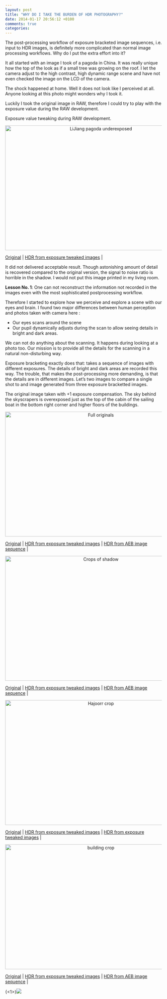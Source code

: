 ```yaml
---
layout: post
title: "WHY DO I TAKE THE BURDEN OF HDR PHOTOGRAPHY?"
date: 2014-01-17 20:56:12 +0100
comments: true
categories: 
---
```

The post-processing workflow of exposure bracketed image sequences, i.e. input to HDR images,  is definitely more complicated than normal image processing workflows. Why do I put the extra effort into it?

It all started with an image I took of a pagoda in China. It was really unique how the top of the look as if a small tree was growing on the roof. I let the camera adjust to the high contrast, high dynamic range scene and have not even checked the image on the LCD of the camera.

The shock happened at home. Well it does not look like I perceived at all. Anyone looking at this photo might wonders why I took it.

Luckily I took the original image in RAW, therefore I could try to play with the exposure value during the RAW development.

Exposure value tweaking during RAW development.

<p style="text-align:center;">
    <img src="http://adorjan.hopto.org:1974/content/images/2013/Dec/lijiang200806040.jpg" width="600" height="400" name="Comparison2" alt="LiJiang pagoda underexposed" border="0" pagespeed_url_hash="4058031720"/>
</p>
<div class="MouseOverBackground">
    <a href="javascript:void(0)" onmouseover="switchimage('Comparison2','LJ1');">Original</a> |
    <a href="javascript:void(0)" onmouseover="switchimage('Comparison2','LJ2');">HDR from exposure tweaked images</a> |
</div>

It did not delivered acceptable result. Though astonishing amount of detail is recovered compared to the original version, the signal to noise ratio is horrible in the shadow. I would not put this image printed in my living room.

**Lesson No. 1**: One can not reconstruct the information not recorded in the images even with the most sophisticated postprocessing workflow. 

Therefore I started to explore how we perceive and explore a scene with our eyes and brain. I found two major differences between human perception and photos taken with camera here :

* Our eyes scans around the scene
* Our pupil dynamically adjusts during the scan to allow seeing details in bright and dark areas.

We can not do anything about the scanning. It happens during looking at a photo too. Our mission is to provide all the details for the scanning in a natural non-disturbing way.

Exposure bracketing exactly does that: takes a sequence of images with different exposures. The details of bright and dark areas are recorded this way. The trouble, that makes the post-processing more demanding, is that the details are in different images. Let’s two images to compare a single shot to and image generated from three exposure bracketted images.

The original image taken with +1 exposure compensation. The sky behind the skyscrapers is overexposed just as the top of the cabin of the sailing boat in the bottom right corner and higher floors of the buildings.

<p style="text-align:center;">
  <img src="http://adorjan.hopto.org:1974/content/images/2013/Dec/egykepbol_8596_web1.jpg" width="600" height="400" name="Eredeti" alt="Full originals" border="0" pagespeed_url_hash="3486502493"/>
</p>

<div class="MouseOverBackground1">
  <a href="javascript:void(0)" onmouseover="switchimage('Eredeti','ORIG2');">Original</a> |
  <a href="javascript:void(0)" onmouseover="switchimage('Eredeti','ORIG1');">HDR from exposure tweaked images</a> |
  <a href="javascript:void(0)" onmouseover="switchimage('Eredeti','ORIG3');">HDR from AEB image sequence</a> |
</div>


<p style="text-align:center;">
  <img src="http://adorjan.hopto.org:1974/content/images/2013/Dec/egykepbol_8596_crop1.jpg" width="600" height="400" name="Arnyek" alt="Crops of shadow" border="0" pagespeed_url_hash="3486502493"/>
</p>

<div class="MouseOverBackground1">
  <a href="javascript:void(0)" onmouseover="switchimage('Arnyek','CROP2');">Original</a> |
  <a href="javascript:void(0)" onmouseover="switchimage('Arnyek','CROP1');">HDR from exposure tweaked images</a> |
  <a href="javascript:void(0)" onmouseover="switchimage('Arnyek','CROP3');">HDR from AEB image sequence</a> |
</div>


<p style="text-align:center;">
  <img src="http://adorjan.hopto.org:1974/content/images/2013/Dec/egykepbol_8596_hajoorr.jpg" width="600" height="400" name="Hajoorr" alt="Hajoorr crop" border="0" pagespeed_url_hash="3486502493"/>
</p>

<div class="MouseOverBackground1">
  <a href="javascript:void(0)" onmouseover="switchimage('Hajoorr','HO2');">Original</a> |
  <a href="javascript:void(0)" onmouseover="switchimage('Hajoorr','HO1');">HDR from exposure tweaked images</a> |
  <a href="javascript:void(0)" onmouseover="switchimage('Hajoorr','HO3');">HDR from exposure tweaked images</a> |
</div>

<p style="text-align:center;">
  <img src="http://adorjan.hopto.org:1974/content/images/2013/Dec/egykepbol_8596_epulet.jpg" width="600" height="400" name="Epulet" alt="building crop" border="0" pagespeed_url_hash="3486502493"/>
</p>

<div class="MouseOverBackground1">
  <a href="javascript:void(0)" onmouseover="switchimage('Epulet','E2');">Original</a> |
  <a href="javascript:void(0)" onmouseover="switchimage('Epulet','E1');">HDR from exposure tweaked images</a> |
  <a href="javascript:void(0)" onmouseover="switchimage('Epulet','E3');">HDR from AEB image sequence</a> |
</div>



{<1>}![](http://)

<script language="javascript">
  <!--Comment tag so old browsers won't see code.
  LJ1=new Image(600,400)
  LJ1.src='http://adorjan.hopto.org:1974/content/images/2013/Dec/lijiang200806040.jpg'
  LJ2=new Image(600,400)
  LJ2.src='http://adorjan.hopto.org:1974/content/images/2013/Dec/lijiang200806040_hdr.jpg'
  HO1=new Image(600,400)
  HO1.src='http://adorjan.hopto.org:1974/content/images/2013/Dec/egykepbol_8596_hajoorr.jpg'
  HO2=new Image(600,400)
  HO2.src='../images/img_8596_hajoorr.jpg'
  HO3=new Image(600,400)
  HO3.src='http://adorjan.hopto.org:1974/content/images/2013/Dec/tobbkepbol_8596_8598_hajoorr.jpg'
  E1=new Image(600,400)
  E1.src='http://adorjan.hopto.org:1974/content/images/2013/Dec/egykepbol_8596_epulet.jpg'
  E2=new Image(600,400)
  E2.src='http://adorjan.hopto.org:1974/content/images/2013/Dec/img_8596_epulet.jpg'
  E3=new Image(600,400)
  E3.src='http://adorjan.hopto.org:1974/content/images/2013/Dec/tobbkepbol_8596_8598_epulet.jpg'
  CROP1=new Image(600,400)
  CROP1.src='http://adorjan.hopto.org:1974/content/images/2013/Dec/egykepbol_8596_crop1.jpg'
  CROP3=new Image(600,400)
  CROP3.src='http://adorjan.hopto.org:1974/content/images/2013/Dec/tobbkepbol_8596_8598_crop1.jpg'
  ORIG1=new Image(600,400)
  ORIG1.src='http://adorjan.hopto.org:1974/content/images/2013/Dec/egykepbol_8596_web1.jpg'
  ORIG2=new Image(600,400)
  ORIG2.src='http://adorjan.hopto.org:1974/content/images/2013/Dec/img_8596_web.jpg'
  ORIG3=new Image(600,400)
  ORIG3.src='http://adorjan.hopto.org:1974/content/images/2013/Dec/tobbkepbol_8596_web.jpg'
  function switchimage(imgDocID,imgObjName)
    {
    document[imgDocID].src=eval(imgObjName+'.src');
    }
    //End comment tag.-->
</script>

